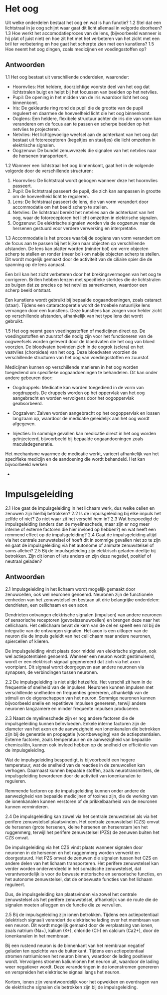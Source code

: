 # Het oog
Uit welke onderdelen bestaat het oog en wat is hun functie?
1.2
Stel dat een lichtstraal in je oog schijnt waar gaat dit licht allemaal in volgorde doorheen?
1.3
Hoe werkt het accomodatieproces van de lens, (bijvoorbeeld wanneer is hij plat of juist niet) en hoe zit het met het verbeteren van het zicht met een bril ter verbetering en hoe gaat het scherpte zien met een kunstlens?
1.5
Hoe neemt het oog dingen, zoals medicijnen en voedingsstoffen op?

## Antwoorden
1.1 Het oog bestaat uit verschillende onderdelen, waaronder:

- Hoornvlies: Het heldere, doorzichtige voorste deel van het oog dat lichtstralen buigt en helpt bij het focussen van beelden op het netvlies.
- Pupil: De opening in het midden van de iris waardoor licht het oog binnenkomt.
- Iris: De gekleurde ring rond de pupil die de grootte van de pupil reguleert en daarmee de hoeveelheid licht die het oog binnenkomt.
- Ooglens: Een heldere, flexibele structuur achter de iris die van vorm kan veranderen om de focus aan te passen en scherpe beelden op het netvlies te projecteren.
- Netvlies: Het lichtgevoelige weefsel aan de achterkant van het oog dat bestaat uit fotoreceptoren (kegeltjes en staafjes) die licht omzetten in elektrische signalen.
- Oogzenuw: De bundel zenuwvezels die signalen van het netvlies naar de hersenen transporteert.

1.2 Wanneer een lichtstraal het oog binnenkomt, gaat het in de volgende volgorde door de verschillende structuren:

1. Hoornvlies: De lichtstraal wordt gebogen wanneer deze het hoornvlies passeert.
2. Pupil: De lichtstraal passeert de pupil, die zich kan aanpassen in grootte om de hoeveelheid licht te reguleren.
3. Lens: De lichtstraal passeert de lens, die van vorm verandert door accommodatie om het beeld scherp te stellen.
4. Netvlies: De lichtstraal bereikt het netvlies aan de achterkant van het oog, waar de fotoreceptoren het licht omzetten in elektrische signalen.
5. Oogzenuw: De elektrische signalen worden via de oogzenuw naar de hersenen gestuurd voor verdere verwerking en interpretatie.

1.3 Accommodatie is het proces waarbij de ooglens van vorm verandert om de focus aan te passen bij het kijken naar objecten op verschillende afstanden. De lens kan platter worden (minder bol) om verre objecten scherp te stellen en ronder (meer bol) om nabije objecten scherp te stellen. Dit wordt mogelijk gemaakt door de activiteit van de ciliaire spier die de spanning op de lens aanpast.

Een bril kan het zicht verbeteren door het brekingsvermogen van het oog te corrigeren. Brillen hebben lenzen met specifieke sterktes die de lichtstralen zo buigen dat ze precies op het netvlies samenkomen, waardoor een scherp beeld ontstaat.

Een kunstlens wordt gebruikt bij bepaalde oogaandoeningen, zoals cataract (staar). Tijdens een cataractoperatie wordt de troebele natuurlijke lens vervangen door een kunstlens. Deze kunstlens kan zorgen voor helder zicht op verschillende afstanden, afhankelijk van het type lens dat wordt gebruikt.

1.5 Het oog neemt geen voedingsstoffen of medicijnen direct op. De voedingsstoffen en zuurstof die nodig zijn voor het functioneren van de oogweefsels worden geleverd door de bloedvaten die het oog van bloed voorzien. De bloedvaten bevinden zich in de oogrok (sclera) en het vaatvlies (choroidea) van het oog. Deze bloedvaten voorzien de verschillende structuren van het oog van voedingsstoffen en zuurstof.

Medicijnen kunnen op verschillende manieren in het oog worden toegediend om specifieke oogaandoeningen te behandelen. Dit kan onder andere gebeuren door:

- Oogdruppels: Medicatie kan worden toegediend in de vorm van oogdruppels. De druppels worden op het oppervlak van het oog aangebracht en worden vervolgens door het oogoppervlak geabsorbeerd.

- Oogzalven: Zalven worden aangebracht op het oogoppervlak en lossen langzaam op, waardoor de medicatie geleidelijk aan het oog wordt afgegeven.

- Injecties: In sommige gevallen kan medicatie direct in het oog worden geïnjecteerd, bijvoorbeeld bij bepaalde oogaandoeningen zoals maculadegeneratie.

Het mechanisme waarmee de medicatie werkt, varieert afhankelijk van het specifieke medicijn en de aandoening die wordt behandeld. Het kan bijvoorbeeld werken

-

# Impulsgeleiding

2.1
Hoe gaat de impulsgeleiding in het lichaam  werk, dus welke cellen en zenuwen zijn hierbij betrokken?
2.2
Is de impulsgeleiding bij elke impuls het zelfde of niet? Zo niet waar zit het verschil hem in?
2.3
Wat bespoedigd de impulsgeleiding (anders dan de myelineschede, maar zijn er nog meer interne of externe factoren die hier invloed op hebben?) en wat heeft een remmend effect op de impulsgeleiding?
2.4
Gaat de impulsgeleiding altijd via het centrale zenuwstelsel of hoeft dit in sommige gevallen  niet zo te zijn en gaat de impulsgeleiding via het autonome of animate zenuwstelsel of soms allebei?
2.5
Bij de impulsgeleiding zijn elektrisch geladen deeltje bij betrokken. Zijn dit ionen of iets anders en zijn deze negatief, positief of neutraal geladen?

## Antwoorden

2.1 Impulsgeleiding in het lichaam wordt mogelijk gemaakt door zenuwcellen, ook wel neuronen genoemd. Neuronen zijn de functionele eenheden van het zenuwstelsel en bestaan uit drie belangrijke onderdelen: dendrieten, een cellichaam en een axon.

Dendrieten ontvangen elektrische signalen (impulsen) van andere neuronen of sensorische receptoren (gevoelszenuwcellen) en brengen deze naar het cellichaam. Het cellichaam bevat de kern van de cel en speelt een rol bij de integratie van de ontvangen signalen. Het axon is een uitloper van de neuron die de impuls geleidt van het cellichaam naar andere neuronen, spiercellen of klieren.

De impulsgeleiding vindt plaats door middel van elektrische signalen, ook wel actiepotentialen genoemd. Wanneer een neuron wordt gestimuleerd, wordt er een elektrisch signaal gegenereerd dat zich via het axon voortplant. Dit signaal wordt doorgegeven aan andere neuronen via synapsen, de verbindingen tussen neuronen.

2.2 De impulsgeleiding is niet altijd hetzelfde. Het verschil zit hem in de frequentie of snelheid van de impulsen. Neuronen kunnen impulsen met verschillende snelheden en frequenties genereren, afhankelijk van de stimuli en de eigenschappen van het neuron. Sommige neuronen kunnen bijvoorbeeld snelle en repetitieve impulsen genereren, terwijl andere neuronen langzamere en minder frequente impulsen produceren.

2.3 Naast de myelineschede zijn er nog andere factoren die de impulsgeleiding kunnen beïnvloeden. Enkele interne factoren zijn de diameter van het axon en de aanwezigheid van ionenkanalen die betrokken zijn bij de generatie en propagatie (voortbeweging) van de actiepotentialen. Externe factoren, zoals temperatuur en de aanwezigheid van bepaalde chemicaliën, kunnen ook invloed hebben op de snelheid en efficiëntie van de impulsgeleiding.

Wat de impulsgeleiding bespoedigt, is bijvoorbeeld een hogere temperatuur, wat de snelheid van de reacties in de zenuwcellen kan verhogen. Daarnaast kunnen bepaalde stoffen, zoals neurotransmitters, de impulsgeleiding bevorderen door de activiteit van ionenkanalen te reguleren.

Remmende factoren op de impulsgeleiding kunnen onder andere de aanwezigheid van bepaalde medicijnen of toxines zijn, die de werking van de ionenkanalen kunnen verstoren of de prikkelbaarheid van de neuronen kunnen verminderen.

2.4 De impulsgeleiding kan zowel via het centrale zenuwstelsel als via het perifere zenuwstelsel plaatsvinden. Het centrale zenuwstelsel (CZS) omvat de hersenen (grote hersenen, kleine hersenen en hersenstam )en het ruggenmerg, terwijl het perifere zenuwstelsel (PZS) de zenuwen buiten het CZS omvat.

De impulsgeleiding via het CZS vindt plaats wanneer signalen door neuronen in de hersenen en het ruggenmerg worden verwerkt en doorgestuurd. Het PZS omvat de zenuwen die signalen tussen het CZS en andere delen van het lichaam transporteren. Het perifere zenuwstelsel kan verder worden onderverdeeld in het somatische zenuwstelsel, dat verantwoordelijk is voor de bewuste motorische en sensorische functies, en het autonome zenuwstelsel, dat de onbewuste functies van het lichaam reguleert.

Dus, de impulsgeleiding kan plaatsvinden via zowel het centrale zenuwstelsel als het perifere zenuwstelsel, afhankelijk van de route die de signalen moeten afleggen en de functie die ze vervullen.

2.5 Bij de impulsgeleiding zijn ionen betrokken. Tijdens een actiepotentiaal (elektrisch signaal) verandert de elektrische lading over het membraan van een neuron. Dit wordt mogelijk gemaakt door de verplaatsing van ionen, zoals natrium (Na+), kalium (K+), chloride (Cl-) en calcium (Ca2+), door de ionenkanalen in het membraan.

Bij een rustend neuron is de binnenkant van het membraan negatief geladen ten opzichte van de buitenkant. Tijdens een actiepotentiaal stromen natriumionen het neuron binnen, waardoor de lading positiever wordt. Vervolgens stromen kaliumionen het neuron uit, waardoor de lading weer negatiever wordt. Deze veranderingen in de ionenstromen genereren en verspreiden het elektrische signaal langs het neuron.

Kortom, ionen zijn verantwoordelijk voor het opwekken en overdragen van de elektrische signalen die betrokken zijn bij de impulsgeleiding.
